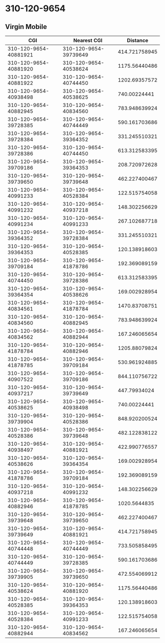 # 310-120-9654
## Virgin Mobile


| CGI | Nearest CGI | Distance |
|-----|-------------|----------|
| 310-120-9654-40881921 | 310-120-9654-39739649 | 414.721758945 |
| 310-120-9654-40881920 | 310-120-9654-40538624 | 1175.56440486 |
| 310-120-9654-40881922 | 310-120-9654-40744450 | 1202.69357572 |
| 310-120-9654-40938498 | 310-120-9654-40538625 | 740.00224441 |
| 310-120-9654-40882945 | 310-120-9654-40834560 | 783.948639924 |
| 310-120-9654-39728385 | 310-120-9654-40744449 | 590.161703686 |
| 310-120-9654-39728384 | 310-120-9654-39364352 | 331.245510321 |
| 310-120-9654-39728386 | 310-120-9654-40744450 | 613.312583395 |
| 310-120-9654-39709186 | 310-120-9654-39364353 | 208.720972628 |
| 310-120-9654-39739650 | 310-120-9654-39739648 | 462.227400467 |
| 310-120-9654-40991233 | 310-120-9654-40528384 | 122.515754058 |
| 310-120-9654-40991232 | 310-120-9654-40937218 | 148.302256629 |
| 310-120-9654-40991234 | 310-120-9654-40991233 | 267.102687718 |
| 310-120-9654-39364352 | 310-120-9654-39728384 | 331.245510321 |
| 310-120-9654-39364353 | 310-120-9654-40528385 | 120.138918603 |
| 310-120-9654-39709184 | 310-120-9654-41878786 | 192.369089159 |
| 310-120-9654-40744450 | 310-120-9654-39728386 | 613.312583395 |
| 310-120-9654-39364354 | 310-120-9654-40538626 | 169.002928954 |
| 310-120-9654-40834561 | 310-120-9654-41878784 | 1470.83708751 |
| 310-120-9654-40834560 | 310-120-9654-40882945 | 783.948639924 |
| 310-120-9654-40834562 | 310-120-9654-40882944 | 167.246065654 |
| 310-120-9654-41878784 | 310-120-9654-40882946 | 1205.88079824 |
| 310-120-9654-41878785 | 310-120-9654-39709184 | 530.961924885 |
| 310-120-9654-40907522 | 310-120-9654-39709186 | 844.110756722 |
| 310-120-9654-40937217 | 310-120-9654-39739649 | 447.79934024 |
| 310-120-9654-40538625 | 310-120-9654-40938498 | 740.00224441 |
| 310-120-9654-39739904 | 310-120-9654-40528386 | 848.920200524 |
| 310-120-9654-40528386 | 310-120-9654-39739648 | 482.122838122 |
| 310-120-9654-40938497 | 310-120-9654-40881921 | 422.990776557 |
| 310-120-9654-40538626 | 310-120-9654-39364354 | 169.002928954 |
| 310-120-9654-41878786 | 310-120-9654-39709184 | 192.369089159 |
| 310-120-9654-40937218 | 310-120-9654-40991232 | 148.302256629 |
| 310-120-9654-40882946 | 310-120-9654-41878785 | 1020.5644835 |
| 310-120-9654-39739648 | 310-120-9654-39739650 | 462.227400467 |
| 310-120-9654-39739649 | 310-120-9654-40881921 | 414.721758945 |
| 310-120-9654-40744448 | 310-120-9654-40744449 | 733.505858495 |
| 310-120-9654-40744449 | 310-120-9654-39728385 | 590.161703686 |
| 310-120-9654-39739905 | 310-120-9654-39739650 | 472.554069912 |
| 310-120-9654-40538624 | 310-120-9654-40881920 | 1175.56440486 |
| 310-120-9654-40528385 | 310-120-9654-39364353 | 120.138918603 |
| 310-120-9654-40528384 | 310-120-9654-40991233 | 122.515754058 |
| 310-120-9654-40882944 | 310-120-9654-40834562 | 167.246065654 |
